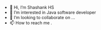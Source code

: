 - 👋 Hi, I’m Shashank HS 
- 👀 I’m interested in Java software developer
- 💞️ I’m looking to collaborate on ...
- 📫 How to reach me .
<!---
shashank-h-s/shashank-h-s is a ✨ special ✨ repository because its `README.md` (this file) appears on your GitHub profile.
You can click the Preview link to take a look at your changes.
--->
